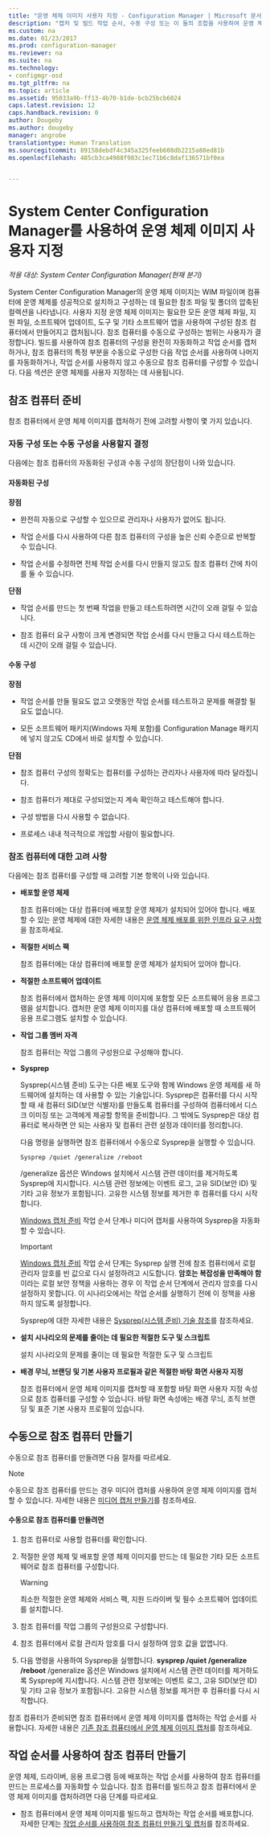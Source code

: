```yaml
---
title: "운영 체제 이미지 사용자 지정 - Configuration Manager | Microsoft 문서"
description: "캡처 및 빌드 작업 순서, 수동 구성 또는 이 둘의 조합을 사용하여 운영 체제 이미지를 사용자 지정할 수 있습니다."
ms.custom: na
ms.date: 01/23/2017
ms.prod: configuration-manager
ms.reviewer: na
ms.suite: na
ms.technology:
- configmgr-osd
ms.tgt_pltfrm: na
ms.topic: article
ms.assetid: 95033a9b-ff13-4b70-b1de-bcb25bcb6024
caps.latest.revision: 12
caps.handback.revision: 0
author: Dougeby
ms.author: dougeby
manager: angrobe
translationtype: Human Translation
ms.sourcegitcommit: 89158debdf4c345a325feeb608db2215a88ed81b
ms.openlocfilehash: 485cb3ca4988f983c1ec71b6c8daf136571bf0ea


---
```

# <a name="customize-operating-system-images-with-system-center-configuration-manager"></a>System Center Configuration Manager를 사용하여 운영 체제 이미지 사용자 지정

*적용 대상: System Center Configuration Manager(현재 분기)*

System Center Configuration Manager의 운영 체제 이미지는 WIM 파일이며 컴퓨터에 운영 체제를 성공적으로 설치하고 구성하는 데 필요한 참조 파일 및 폴더의 압축된 컬렉션을 나타냅니다. 사용자 지정 운영 체제 이미지는 필요한 모든 운영 체제 파일, 지원 파일, 소프트웨어 업데이트, 도구 및 기타 소프트웨어 앱을 사용하여 구성된 참조 컴퓨터에서 만들어지고 캡처됩니다. 참조 컴퓨터를 수동으로 구성하는 범위는 사용자가 결정합니다. 빌드를 사용하여 참조 컴퓨터의 구성을 완전히 자동화하고 작업 순서를 캡처하거나, 참조 컴퓨터의 특정 부분을 수동으로 구성한 다음 작업 순서를 사용하여 나머지를 자동화하거나, 작업 순서를 사용하지 않고 수동으로 참조 컴퓨터를 구성할 수 있습니다. 다음 섹션은 운영 체제를 사용자 지정하는 데 사용됩니다.

##  <a name="a-namebkmkpreparereferencecomputera-prepare-for-the--reference-computer"></a><a name="BKMK_PrepareReferenceComputer"></a> 참조 컴퓨터 준비  
 참조 컴퓨터에서 운영 체제 이미지를 캡처하기 전에 고려할 사항이 몇 가지 있습니다.  

###  <a name="a-namebkmkrefcomputerdecidea-decide-between-an-automated-or-manual-configuration"></a><a name="BKMK_RefComputerDecide"></a> 자동 구성 또는 수동 구성을 사용할지 결정  
 다음에는 참조 컴퓨터의 자동화된 구성과 수동 구성의 장단점이 나와 있습니다.  

#### <a name="automated-configuration"></a>자동화된 구성  
 **장점**  

-   완전히 자동으로 구성할 수 있으므로 관리자나 사용자가 없어도 됩니다.  

-   작업 순서를 다시 사용하여 다른 참조 컴퓨터의 구성을 높은 신뢰 수준으로 반복할 수 있습니다.  

-   작업 순서를 수정하면 전체 작업 순서를 다시 만들지 않고도 참조 컴퓨터 간에 차이를 둘 수 있습니다.  

 **단점**  

-   작업 순서를 만드는 첫 번째 작업을 만들고 테스트하려면 시간이 오래 걸릴 수 있습니다.  

-   참조 컴퓨터 요구 사항이 크게 변경되면 작업 순서를 다시 만들고 다시 테스트하는 데 시간이 오래 걸릴 수 있습니다.  

#### <a name="manual-configuration"></a>수동 구성  
 **장점**  

-   작업 순서를 만들 필요도 없고 오랫동안 작업 순서를 테스트하고 문제를 해결할 필요도 없습니다.  

-   모든 소프트웨어 패키지(Windows 자체 포함)를 Configuration Manage 패키지에 넣지 않고도 CD에서 바로 설치할 수 있습니다.  

 **단점**  

-   참조 컴퓨터 구성의 정확도는 컴퓨터를 구성하는 관리자나 사용자에 따라 달라집니다.  

-   참조 컴퓨터가 제대로 구성되었는지 계속 확인하고 테스트해야 합니다.  

-   구성 방법을 다시 사용할 수 없습니다.  

-   프로세스 내내 적극적으로 개입할 사람이 필요합니다.  

###  <a name="a-namebkmkrefcomputerconsiderationsa-considerations-for-the-reference-computer"></a><a name="BKMK_RefComputerConsiderations"></a> 참조 컴퓨터에 대한 고려 사항  
 다음에는 참조 컴퓨터를 구성할 때 고려할 기본 항목이 나와 있습니다.  

-   **배포할 운영 체제**  

     참조 컴퓨터에는 대상 컴퓨터에 배포할 운영 체제가 설치되어 있어야 합니다. 배포할 수 있는 운영 체제에 대한 자세한 내용은 [운영 체제 배포를 위한 인프라 요구 사항](../plan-design/infrastructure-requirements-for-operating-system-deployment.md)을 참조하세요.  

-   **적절한 서비스 팩**  

     참조 컴퓨터에는 대상 컴퓨터에 배포할 운영 체제가 설치되어 있어야 합니다.  

-   **적절한 소프트웨어 업데이트**  

     참조 컴퓨터에서 캡처하는 운영 체제 이미지에 포함할 모든 소프트웨어 응용 프로그램을 설치합니다. 캡처한 운영 체제 이미지를 대상 컴퓨터에 배포할 때 소프트웨어 응용 프로그램도 설치할 수 있습니다.  

-   **작업 그룹 멤버 자격**  

     참조 컴퓨터는 작업 그룹의 구성원으로 구성해야 합니다.  

-   **Sysprep**  

     Sysprep(시스템 준비) 도구는 다른 배포 도구와 함께 Windows 운영 체제를 새 하드웨어에 설치하는 데 사용할 수 있는 기술입니다. Sysprep은 컴퓨터를 다시 시작할 때 새 컴퓨터 SID(보안 식별자)를 만들도록 컴퓨터를 구성하여 컴퓨터에서 디스크 이미징 또는 고객에게 제공할 항목을 준비합니다. 그 밖에도 Sysprep은 대상 컴퓨터로 복사하면 안 되는 사용자 및 컴퓨터 관련 설정과 데이터를 정리합니다.  

     다음 명령을 실행하면 참조 컴퓨터에서 수동으로 Sysprep을 실행할 수 있습니다.  

     `Sysprep /quiet /generalize /reboot`  

     /generalize 옵션은 Windows 설치에서 시스템 관련 데이터를 제거하도록 Sysprep에 지시합니다. 시스템 관련 정보에는 이벤트 로그, 고유 SID(보안 ID) 및 기타 고유 정보가 포함됩니다. 고유한 시스템 정보를 제거한 후 컴퓨터를 다시 시작합니다.  

     [Windows 캡처 준비](../understand/task-sequence-steps.md#BKMK_PrepareWindowsforCapture) 작업 순서 단계나 미디어 캡처를 사용하여 Sysprep을 자동화할 수 있습니다.  

    > [!IMPORTANT]  
    >  [Windows 캡처 준비](../understand/task-sequence-steps.md#BKMK_PrepareWindowsforCapture) 작업 순서 단계는 Sysprep 실행 전에 참조 컴퓨터에서 로컬 관리자 암호를 빈 값으로 다시 설정하려고 시도합니다. **암호는 복잡성을 만족해야 함** 이라는 로컬 보안 정책을 사용하는 경우 이 작업 순서 단계에서 관리자 암호를 다시 설정하지 못합니다. 이 시나리오에서는 작업 순서를 실행하기 전에 이 정책을 사용하지 않도록 설정합니다.  

     Sysprep에 대한 자세한 내용은 [Sysprep(시스템 준비) 기술 참조](http://go.microsoft.com/fwlink/?LinkId=280286)를 참조하세요.  

-   **설치 시나리오의 문제를 줄이는 데 필요한 적절한 도구 및 스크립트**  

     설치 시나리오의 문제를 줄이는 데 필요한 적절한 도구 및 스크립트  

-   **배경 무늬, 브랜딩 및 기본 사용자 프로필과 같은 적절한 바탕 화면 사용자 지정**  

     참조 컴퓨터에서 운영 체제 이미지를 캡처할 때 포함할 바탕 화면 사용자 지정 속성으로 참조 컴퓨터를 구성할 수 있습니다. 바탕 화면 속성에는 배경 무늬, 조직 브랜딩 및 표준 기본 사용자 프로필이 있습니다.  

##  <a name="a-namebkmkmanuallybuildreferencea-manually-build-a-reference-computer"></a><a name="BKMK_ManuallyBuildReference"></a> 수동으로 참조 컴퓨터 만들기  
 수동으로 참조 컴퓨터를 만들려면 다음 절차를 따르세요.  

> [!NOTE]  
>  수동으로 참조 컴퓨터를 만드는 경우 미디어 캡처를 사용하여 운영 체제 이미지를 캡처할 수 있습니다. 자세한 내용은 [미디어 캡처 만들기](../deploy-use/create-capture-media.md)를 참조하세요.  

#### <a name="to-manually-build-the-reference-computer"></a>수동으로 참조 컴퓨터를 만들려면  

1.  참조 컴퓨터로 사용할 컴퓨터를 확인합니다.  

2.  적절한 운영 체제 및 배포할 운영 체제 이미지를 만드는 데 필요한 기타 모든 소프트웨어로 참조 컴퓨터를 구성합니다.  

    > [!WARNING]  
    >  최소한 적절한 운영 체제와 서비스 팩, 지원 드라이버 및 필수 소프트웨어 업데이트를 설치합니다.  

3.  참조 컴퓨터를 작업 그룹의 구성원으로 구성합니다.  

4.  참조 컴퓨터에서 로컬 관리자 암호를 다시 설정하여 암호 값을 없앱니다.  

5.  다음 명령을 사용하여 Sysprep을 실행합니다.  **sysprep /quiet /generalize /reboot** /generalize 옵션은 Windows 설치에서 시스템 관련 데이터를 제거하도록 Sysprep에 지시합니다. 시스템 관련 정보에는 이벤트 로그, 고유 SID(보안 ID) 및 기타 고유 정보가 포함됩니다. 고유한 시스템 정보를 제거한 후 컴퓨터를 다시 시작합니다.  

 참조 컴퓨터가 준비되면 참조 컴퓨터에서 운영 체제 이미지를 캡처하는 작업 순서를 사용합니다.  자세한 내용은 [기존 참조 컴퓨터에서 운영 체제 이미지 캡처](../deploy-use/create-a-task-sequence-to-capture-an-operating-system.md#BKMK_CaptureExistingRefComputer)를 참조하세요.  

##  <a name="a-namebkmkusetstobuildreferencea-use-a-task-sequence-to-build-a-reference-computer"></a><a name="BKMK_UseTSToBuildReference"></a> 작업 순서를 사용하여 참조 컴퓨터 만들기  
 운영 체제, 드라이버, 응용 프로그램 등에 배포하는 작업 순서를 사용하여 참조 컴퓨터를 만드는 프로세스를 자동화할 수 있습니다.  참조 컴퓨터를 빌드하고 참조 컴퓨터에서 운영 체제 이미지를 캡처하려면 다음 단계를 따르세요.  

-   참조 컴퓨터에서 운영 체제 이미지를 빌드하고 캡처하는 작업 순서를 배포합니다.  자세한 단계는 [작업 순서를 사용하여 참조 컴퓨터 만들기 및 캡처](../deploy-use/create-a-task-sequence-to-capture-an-operating-system.md#BKMK_BuildCaptureTS)를 참조하세요.  



<!--HONumber=Jan17_HO4-->


